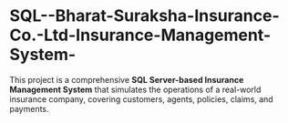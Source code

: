 # SQL--Bharat-Suraksha-Insurance-Co.-Ltd-Insurance-Management-System-
This project is a comprehensive **SQL Server-based Insurance Management System** that simulates the operations of a real-world insurance company, covering customers, agents, policies, claims, and payments.
